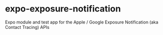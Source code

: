 # expo-exposure-notification
Expo module and test app for the Apple / Google Exposure Notification (aka Contact Tracing) APIs
